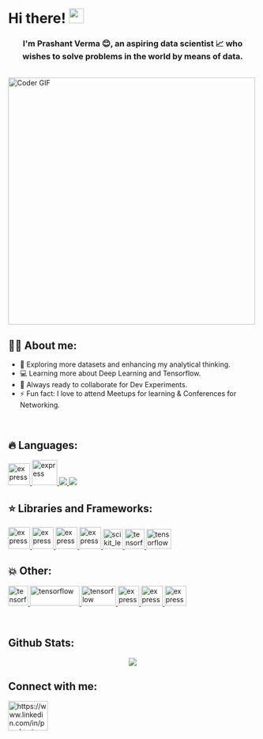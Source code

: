 <!--
**prashver/prashver** is a ✨ _special_ ✨ repository because its `README.md` (this file) appears on your GitHub profile.

Here are some ideas to get you started:

- 🔭 I’m currently working on ...
- 🌱 I’m currently learning ...
- 👯 I’m looking to collaborate on ...
- 🤔 I’m looking for help with ...
- 💬 Ask me about ...
- 📫 How to reach me: ...
- 😄 Pronouns: ...
- ⚡ Fun fact: ...
-->


<h1>Hi there! <img src="https://user-images.githubusercontent.com/42378118/110234147-e3259600-7f4e-11eb-95be-0c4047144dea.gif" width="30"></h1>
<h3><div align="center">I'm Prashant Verma 😊, an aspiring data scientist 📈 who wishes to solve problems in the world by means of data.</div></h3><br>

<img src="https://cdn.dribbble.com/users/1292677/screenshots/6139167/media/fcf7fd0c619bb87706533079240915f3.gif" alt="Coder GIF" width="500" >

##  👨‍🎓 About me:
- 🔭 Exploring more datasets and enhancing my analytical thinking.
- 💻 Learning more about Deep Learning and Tensorflow.
- 🚀 Always ready to collaborate for Dev Experiments.
- ⚡ Fun fact: I love to attend Meetups for learning & Conferences for Networking.<br>
</br>

## 🔥 Languages:
<p align="left"> 
    <a href="https://www.cprogramming.com/" target="_blank"> <img src="https://img.icons8.com/color/452/c-programming.png" alt="express" width="44" height="44"/> </a>
    <a href="https://isocpp.org/" target="_blank"> <img src="https://encrypted-tbn0.gstatic.com/images?q=tbn:ANd9GcT2KysS-Fj-RgPNEg0XK_6GJINJS-mf8f6zSxcZID9U7xsVTZPkPVtAqfY5E3kd0nTJnb0&usqp=CAU" alt="express" width="51" height="51" /> </a>  
    <a href="https://www.python.org" target="_blank"> <img src="https://img.icons8.com/color/48/000000/python.png"/> </a>  
    <a style="padding-right:8px;" href="https://www.mysql.com/" target="_blank"> <img src="https://img.icons8.com/fluent/50/000000/mysql-logo.png"/> </a> 
</p>
   
  ## ⭐️ Libraries and Frameworks:
<p align="left"> 
    <a href="https://numpy.org/" target="_blank"> <img src="https://encrypted-tbn0.gstatic.com/images?q=tbn:ANd9GcS2JRr92k_oDy42tMe3RPwfU0r_5Rk_S2jwlU2WphT94jFMCRCbjASEZ7j1wbD2CPOzx6w&usqp=CAU" alt="express" width="44" height="44" / > </a>
    <a href="https://pandas.pydata.org/" target="_blank"> <img src="https://pandas.pydata.org/static/img/pandas_mark.svg" alt="express" width="44" height="44"/> </a>
    <a href="https://matplotlib.org/" target="_blank"> <img src="https://static.javatpoint.com/tutorial/matplotlib/images/matplotlib-tutorial.png" alt="express" width="44" height="44"/> </a>
    <a href="https://seaborn.pydata.org/" target="_blank"> <img src="https://pbs.twimg.com/media/EhGuwXWXgAEERcn.png" alt="express" width="44" height="44"/> </a> 
    <a href="https://scikit-learn.org/" target="_blank"> <img src="https://upload.wikimedia.org/wikipedia/commons/0/05/Scikit_learn_logo_small.svg" alt="scikit_learn" width="40" height="40"/> </a>  
    <a href="https://www.tensorflow.org" target="_blank"> <img src="https://www.vectorlogo.zone/logos/tensorflow/tensorflow-icon.svg" alt="tensorflow" width="40" height="40"/> </a> 
    <a href="https://docs.djangoproject.com/en/4.0/" target="_blank"> <img src="https://static.djangoproject.com/img/logos/django-logo-negative.png" alt="tensorflow" width="50" height="40"/> </a>
</p>

  
   ##  💥  Other:
<p align="left"> 
    <a href="https://support.microsoft.com/en-us/excel" target="_blank"> <img src="https://img-prod-cms-rt-microsoft-com.akamaized.net/cms/api/am/imageFileData/RE4qv5D?ver=6b44&q=100&h=75&w=75&b=%23FFFFFFFF&aim=true" alt="tensorflow" width="40" height="40"/> </a>
    <a href="https://help.tableau.com/current/pro/desktop/en-us/gettingstarted_overview.htm" target="_blank"> <img src="https://help.tableau.com/current/pro/desktop/en-us/Resources/tableau-logo.png" alt="tensorflow" width="100" height="40"/> </a>
    <a href="https://git-scm.com/doc" target="_blank"> <img src="https://git-scm.com/images/logo@2x.png" alt="tensorflow" width="70" height="40"/> </a>
    <a href="https://www.spyder-ide.org/" target="_blank"> <img src="https://encrypted-tbn0.gstatic.com/images?q=tbn:ANd9GcRG4nmLnUDqDJMNYnvoIw2LrMP67vPbDNngRztSxwDftPQ7Hjk6gtHYIOwjQuCU0CILeT8&usqp=CAU" alt="express" width="43" height="40" /> </a>
    <a href="https://jupyter.org/" target="_blank"> <img src="https://encrypted-tbn0.gstatic.com/images?q=tbn:ANd9GcRTQfO8XdRaElU-oiMX4jJFWjNO56ihBj8vLWl-8tZR0xFr4LL4nfzfXWLVCFeOjsGAZF4&usqp=CAU" alt="express" width="44" height="40"/> </a> 
  <a href="https://colab.research.google.com/notebooks/intro.ipynb?utm_source=scs-index#recent=true" target="_blank"> <img src="https://miro.medium.com/max/1042/1*L2u_koKpa1lcjvB8DEDHsg.jpeg" alt="express" width="44" height="40"/> </a>
</p>
</br>

## Github Stats:
<div align="center"><img src="https://github-readme-stats.vercel.app/api?username=prashver&theme=great-gatsby&show_icons=true&count_private=true" align="center" /></div>

## Connect with me:
<a href="https://www.linkedin.com/in/prashant-verma-hbti/" target="blank"><img align="center" src="https://upload.wikimedia.org/wikipedia/commons/0/01/LinkedIn_Logo.svg" alt="https://www.linkedin.com/in/prashant-verma-hbti" height="60" width="80" /></a>

